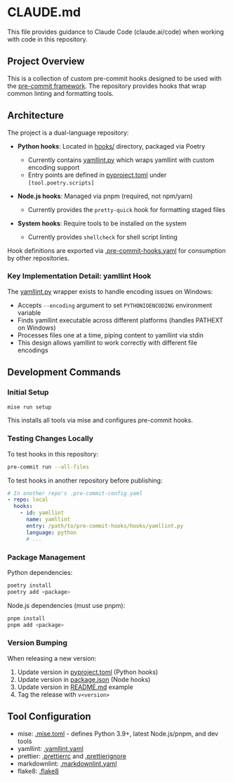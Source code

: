 # CLAUDE.md

This file provides guidance to Claude Code (claude.ai/code) when working
with code in this repository.

## Project Overview

This is a collection of custom pre-commit hooks designed to be used with the
[pre-commit framework](https://github.com/pre-commit/pre-commit). The
repository provides hooks that wrap common linting and formatting tools.

## Architecture

The project is a dual-language repository:

- **Python hooks**: Located in [hooks/](hooks/) directory, packaged via Poetry
  - Currently contains [yamllint.py](hooks/yamllint.py) which wraps yamllint
    with custom encoding support
  - Entry points are defined in [pyproject.toml](pyproject.toml) under
    `[tool.poetry.scripts]`

- **Node.js hooks**: Managed via pnpm (required, not npm/yarn)
  - Currently provides the `pretty-quick` hook for formatting staged files

- **System hooks**: Require tools to be installed on the system
  - Currently provides `shellcheck` for shell script linting

Hook definitions are exported via
[.pre-commit-hooks.yaml](.pre-commit-hooks.yaml) for consumption by other
repositories.

### Key Implementation Detail: yamllint Hook

The [yamllint.py](hooks/yamllint.py) wrapper exists to handle encoding issues
on Windows:

- Accepts `--encoding` argument to set `PYTHONIOENCODING` environment variable
- Finds yamllint executable across different platforms (handles PATHEXT on Windows)
- Processes files one at a time, piping content to yamllint via stdin
- This design allows yamllint to work correctly with different file encodings

## Development Commands

### Initial Setup

```bash
mise run setup
```

This installs all tools via mise and configures pre-commit hooks.

### Testing Changes Locally

To test hooks in this repository:

```bash
pre-commit run --all-files
```

To test hooks in another repository before publishing:

```yaml
# In another repo's .pre-commit-config.yaml
- repo: local
  hooks:
    - id: yamllint
      name: yamllint
      entry: /path/to/pre-commit-hooks/hooks/yamllint.py
      language: python
      # ...
```

### Package Management

Python dependencies:

```bash
poetry install
poetry add <package>
```

Node.js dependencies (must use pnpm):

```bash
pnpm install
pnpm add <package>
```

### Version Bumping

When releasing a new version:

1. Update version in [pyproject.toml](pyproject.toml) (Python hooks)
2. Update version in [package.json](package.json) (Node hooks)
3. Update version in [README.md](README.md) example
4. Tag the release with `v<version>`

## Tool Configuration

- mise: [.mise.toml](.mise.toml) - defines Python 3.9+, latest Node.js/pnpm,
  and dev tools
- yamllint: [.yamllint.yaml](.yamllint.yaml)
- prettier: [.prettierrc](.prettierrc) and [.prettierignore](.prettierignore)
- markdownlint: [.markdownlint.yaml](.markdownlint.yaml)
- flake8: [.flake8](.flake8)
